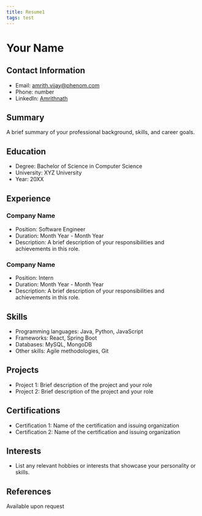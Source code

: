 ```yaml
---
title: Resume1
tags: test
---
```

# Your Name

## Contact Information
- Email: amrith.vijay@phenom.com
- Phone: number
- LinkedIn: [Amrithnath](https://www.linkedin.com/in/amrithnath)

## Summary
A brief summary of your professional background, skills, and career goals.

## Education
- Degree: Bachelor of Science in Computer Science
- University: XYZ University
- Year: 20XX

## Experience
### Company Name
- Position: Software Engineer
- Duration: Month Year - Month Year
- Description: A brief description of your responsibilities and achievements in this role.

### Company Name
- Position: Intern
- Duration: Month Year - Month Year
- Description: A brief description of your responsibilities and achievements in this role.

## Skills
- Programming languages: Java, Python, JavaScript
- Frameworks: React, Spring Boot
- Databases: MySQL, MongoDB
- Other skills: Agile methodologies, Git

## Projects
- Project 1: Brief description of the project and your role
- Project 2: Brief description of the project and your role

## Certifications
- Certification 1: Name of the certification and issuing organization
- Certification 2: Name of the certification and issuing organization

## Interests
- List any relevant hobbies or interests that showcase your personality or skills.

## References
Available upon request
